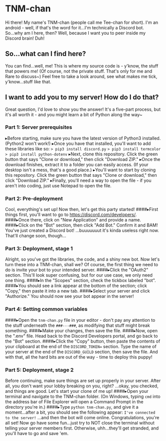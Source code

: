 # TNM-chan
Hi there! My name's TNM-chan (people call me Tee-chan for short). I'm an android - well, if that's the word for it...I'm technically a Discord bot. So...why am I here, then? Well, because I want you to peer inside my Discord brain! Duh!
## So...what can I find here?
You can find...well, me! This is where my source code is - y'know, the stuff that powers me! (Of course, not the private stuff. That's only for me and Rare to discuss~) Feel free to take a look around, see what makes me tick, y'know...stuff like that.
## I want to add you to my server! How do I do that?
Great question, I'd love to show you the answer! It's a five-part process, but it's all worth it - and you might learn a bit of Python along the way~
### Part 1: Server prerequisites
▸Before starting, make sure you have the latest version of Python3 installed. (Python2 won't work!)
▸Once you have that installed, you'll want to add these libraries like so:
`> pip3 install discord.py`
`> pip3 install termcolor`
`> pip3 install python-dotenv`
▸Next, clone this repository. Click the green button that says "Clone or download," then click "Download ZIP."
▸Once the download finishes, extract it to a folder you can easily access. (If your desktop isn't a mess, that's a good place.)
▸You'll want to start by cloning this repository. Click the green button that says "Clone or download," then click "Download ZIP."
▸Finally, you'll need a way to open the file - if you aren't into coding, just use Notepad to open the file.
### Part 2: Pre-deployment
Cool, everything's set up! Now then, let's get this party started!
####▸First things first, you'll want to go to https://discord.com/developers/.
####▸Once there, click on "New Application" and provide a name.
####▸Click on the "Bot" section, then click "Add Bot." Confirm it and BAM! You've just created a Discord bot! ...buuuuuuut it's kinda useless right now. That'll change soon, though...
### Part 3: Deployment, stage 1
Alright, so you've got the libraries, the code, and a shiny new bot. Now let's turn these into a TNM-chan, shall we? Of course, the first thing we need to do is invite your bot to your intended server.
####▸Click the "OAuth2" section. This'll look super confusing, but for our use case, we only need one thing.
####▸In the "Scopes" section, check the tickbox labeled "bot".
####▸You should see a link appear at the bottom of the section; click "Copy," then paste it into a new tab.
####▸Select your server and click "Authorize." You should now see your bot appear in the server!
### Part 4: Setting common variables
####▸Open the `tnm-chan.py` file in your editor - don't pay any attention to the stuff underneath the `###---###`, as modifying that stuff might break something.
####▸Make your changes, then save the file.
####▸Now, open the ".env" file. Head back to the Discord Developers portal, and go back to the "Bot" section.
####▸Click the "Copy" button, then paste the contents of your clipboard at the end of the `DISCORD_TOKEN=` section. Type the name of your server at the end of the `DISCORD_GUILD` section, then save the file.
And with that, all the hard bits are out of the way - time to deploy this puppy!
### Part 5: Deployment, stage 2
Before continuing, make sure things are set up properly in your server. After all, you don't want your lobby breaking on you, right?
...okay, you checked, and things are good. Let's start your clone of me up!
####▸Open your terminal and navigate to the TNM-chan folder. (On Windows, typing `cmd` into the address bar of File Explorer will open a Command Prompt in the directory you're in.)
####▸Type `python tnm-chan.py`, and give it a moment...after a bit, you should see the following appear:
```I've connected to the server!```
...and then the bot will come online. Congratulations, you're all set! Now go have some fun...just try to NOT close the terminal without telling your server members first. Otherwise, uhh...they'll get stranded, and you'll have to go and save 'em.
